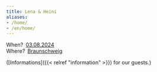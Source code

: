 ```yaml
---
title: Lena & Heini
aliases:
- /home/
- /en/home/
---
```


When?&ensp;[<time datetime="2024-08-03T15:00Z">03.08.2024</time>](https://timeanddate.com/worldclock/converter.html?iso=20240803T150000&p1=971) \
Where?&ensp;[Braunschweig](https://google.com/maps/place/Braunschweig/)

([Informations]({{< relref "information" >}}) for our guests.)
